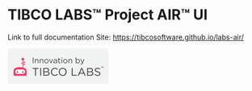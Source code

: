 # TIBCO LABS™ Project AIR™ UI

Link to full documentation Site: https://tibcosoftware.github.io/labs-air/

![Logo](tibcolabs-brand.png "Labs Logo")